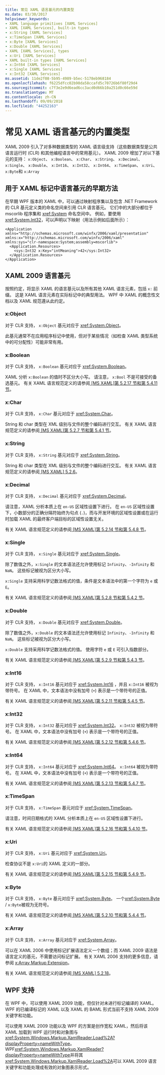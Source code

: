 ```yaml
---
title: 常见 XAML 语言基元的内置类型
ms.date: 03/30/2017
helpviewer_keywords:
- XAML language primitives [XAML Services]
- XAML [XAML Services], built-in types
- x:String [XAML Services]
- x:TimeSpan [XAML Services]
- x:Byte [XAML Services]
- x:Double [XAML Services]
- XAML [XAML Services], types
- x:Uri [XAML Services]
- XAML built-in types [XAML Services]
- x:Int64 [XAML Services]
- x:Single [XAML Services]
- x:Int32 [XAML Services]
ms.assetid: 11de2f08-5b95-4989-b5ec-5178eb968184
ms.openlocfilehash: f6225dfcc02b90da58ccafd5c70726b6f80f29d4
ms.sourcegitcommit: c7f3e2e9d6ead6cc3acd0d66b10a251d0c66e59d
ms.translationtype: MT
ms.contentlocale: zh-CN
ms.lasthandoff: 09/09/2018
ms.locfileid: "44252163"
---
```

# <a name="built-in-types-for-common-xaml-language-primitives"></a>常见 XAML 语言基元的内置类型
XAML 2009 引入了对多种数据类型的 XAML 语言级支持（这些数据类型是公共语言运行时 (CLR) 和其他编程语言中的常用基元）。 XAML 2009 增加了对以下基元的支持： `x:Object`、 `x:Boolean`、 `x:Char`、 `x:String`、 `x:Decimal`、 `x:Single`、 `x:Double`、 `x:Int16`、 `x:Int32`、 `x:Int64`、 `x:TimeSpan`、 `x:Uri`、 `x:Byte`和 `x:Array`  
  
<a name="previous_techniques_for_language_primitives_in_xaml_markup"></a>   
## <a name="previous-techniques-for-language-primitives-in-xaml-markup"></a>用于 XAML 标记中语言基元的早期方法  
 在早期 WPF 版本的 XAML 中，可以通过映射程序集以及包含 .NET Framework 的 CLR 基元定义类的命名空间来引用 CLR 语言基元。 它们中的大部分都位于 mscorlib 程序集和 <xref:System> 命名空间中。 例如，要使用 <xref:System.Int32>，可以声明以下映射（用法示例如后面所示）：  
  
```  
<Application xmlns="http://schemas.microsoft.com/winfx/2006/xaml/presentation"  
xmlns:x="http://schemas.microsoft.com/winfx/2006/xaml"   
xmlns:sys="clr-namespace:System;assembly=mscorlib">  
  <Application.Resources>  
    <sys:Int32 x:Key="intMeaning">42</sys:Int32>  
  </Application.Resources>  
</Application>  
```  
  
<a name="xaml_2009_language_primitives"></a>   
## <a name="xaml-2009-language-primitives"></a>XAML 2009 语言基元  
 按照约定，将显示 XAML 的语言基元以及所有其他 XAML 语言元素，包括 `x:` 前缀。 这是 XAML 语言元素在实际标记中的典型用法。 WPF 中 XAML 的概念性文档以及 XAML 规范遵从此约定。  
  
### <a name="xobject"></a>x:Object  
 对于 CLR 支持， `x:Object` 基元对应于 <xref:System.Object>。  
  
 此基元通常不在应用程序标记中使用，但对于某些情况（如检查 XAML 类型系统中的可分配性）可能非常有用。  
  
### <a name="xboolean"></a>x:Boolean  
 对于 CLR 支持， `x:Boolean` 基元对应于 <xref:System.Boolean>。  
  
 XAML 分析 `x:Boolean` 的值时不区分大小写。 请注意， `x:Bool` 不是可接受的备选基元。 有关 XAML 语言规范定义的请参阅[ \[MS XAML\]第 5.2.17 节和第 5.4.11 节](https://go.microsoft.com/fwlink/?LinkId=114525)。  
  
### <a name="xchar"></a>x:Char  
 对于 CLR 支持， `x:Char` 基元对应于 <xref:System.Char>。  
  
 String 和 char 类型在 XML 级别与文件的整个编码进行交互。 有关 XAML 语言规范定义的请参阅[ \[MS XAML\]第 5.2.7 节和第 5.4.1 节](https://go.microsoft.com/fwlink/?LinkId=114525)。  
  
### <a name="xstring"></a>x:String  
 对于 CLR 支持， `x:String` 基元对应于 <xref:System.String>。  
  
 String 和 char 类型在 XML 级别与文件的整个编码进行交互。 有关 XAML 语言规范定义的请参阅[ \[MS XAML\] 5.2.6](https://go.microsoft.com/fwlink/?LinkId=114525)。  
  
### <a name="xdecimal"></a>x:Decimal  
 对于 CLR 支持， `x:Decimal` 基元对应于 <xref:System.Decimal>。  
  
 请注意，XAML 分析本质上在 `en-US` 区域性设置下进行。 在 `en-US` 区域性设置下，小数部分的正确分隔符始终为句点 (`.`)，而与开发环境的区域性设置或在运行时加载 XAML 的最终客户端目标的区域性设置无关。  
  
 有关 XAML 语言规范定义的请参阅[ \[MS XAML\]第 5.2.14 节和第 5.4.8 节](https://go.microsoft.com/fwlink/?LinkId=114525)。  
  
### <a name="xsingle"></a>x:Single  
 对于 CLR 支持， `x:Single` 基元对应于 <xref:System.Single>。  
  
 除了数值之外，`x:Single` 的文本语法还允许使用标记 `Infinity`、`-Infinity` 和 `NaN`。 这些标记被视为区分大小写。  
  
 `x:Single` 支持采用科学记数法格式的值，条件是文本语法中的第一个字符为 `e` 或 `E`。  
  
 有关 XAML 语言规范定义的请参阅[ \[MS XAML\]第 5.2.8 节和第 5.4.2 节](https://go.microsoft.com/fwlink/?LinkId=114525)。  
  
### <a name="xdouble"></a>x:Double  
 对于 CLR 支持， `x:Double` 基元对应于 <xref:System.Double>。  
  
 除了数值之外，`x:Double` 的文本语法还允许使用标记 `Infinity`、`-Infinity` 和 `NaN`。 这些标记被视为区分大小写。  
  
 `x:Double` 支持采用科学记数法格式的值。 使用字符 `e` 或 `E` 可引入指数部分。  
  
 有关 XAML 语言规范定义的请参阅[ \[MS XAML\]第 5.2.9 节和第 5.4.3 节](https://go.microsoft.com/fwlink/?LinkId=114525)。  
  
### <a name="xint16"></a>x:Int16  
 对于 CLR 支持， `x:Int16` 基元对应于 <xref:System.Int16> ，并且 `x:Int16` 被视为带符号。 在 XAML 中，文本语法中没有加号 (`+`) 表示是一个带符号的正值。  
  
 有关 XAML 语言规范定义的请参阅[ \[MS XAML\]第 5.2.11 节和第 5.4.5 节](https://go.microsoft.com/fwlink/?LinkId=114525)。  
  
### <a name="xint32"></a>x:Int32  
 对于 CLR 支持， `x:Int32` 基元对应于 <xref:System.Int32>。 `x:Int32` 被视为带符号。 在 XAML 中，文本语法中没有加号 (`+`) 表示是一个带符号的正值。  
  
 有关 XAML 语言规范定义的请参阅[ \[MS XAML\]第 5.2.12 节和第 5.4.6 节](https://go.microsoft.com/fwlink/?LinkId=114525)。  
  
### <a name="xint64"></a>x:Int64  
 对于 CLR 支持， `x:Int64` 基元对应于 <xref:System.Int64>。 `x:Int64` 被视为带符号。 在 XAML 中，文本语法中没有加号 (`+`) 表示是一个带符号的正值。  
  
 有关 XAML 语言规范定义的请参阅[ \[MS XAML\]第 5.2.13 节和第 5.4.7 节](https://go.microsoft.com/fwlink/?LinkId=114525)。  
  
### <a name="xtimespan"></a>x:TimeSpan  
 对于 CLR 支持， `x:TimeSpan` 基元对应于 <xref:System.TimeSpan>。  
  
 请注意，时间日期格式的 XAML 分析本质上在 `en-US` 区域性设置下进行。  
  
 有关 XAML 语言规范定义的请参阅[ \[MS XAML\]第 5.2.16 节和第 5.4.10 节](https://go.microsoft.com/fwlink/?LinkId=114525)。  
  
### <a name="xuri"></a>x:Uri  
 对于 CLR 支持， `x:Uri` 基元对应于 <xref:System.Uri>。  
  
 检查协议不是 `x:Uri`的 XAML 定义的一部分。  
  
 有关 XAML 语言规范定义的请参阅[ \[MS XAML\]第 5.2.15 节和第 5.4.9 节](https://go.microsoft.com/fwlink/?LinkId=114525)。  
  
### <a name="xbyte"></a>x:Byte  
 对于 CLR 支持， `x:Byte` 基元对应于 <xref:System.Byte>。 一个<xref:System.Byte>  /  `x:Byte`被视为无符号。  
  
 有关 XAML 语言规范定义的请参阅[ \[MS XAML\]第 5.2.10 节和第 5.4.4 节](https://go.microsoft.com/fwlink/?LinkId=114525)。  
  
### <a name="xarray"></a>x:Array  
 对于 CLR 支持， `x:Array` 基元对应于 <xref:System.Array>。  
  
 可以在 XAML 2006 中使用标记扩展语法定义一个数组；而 XAML 2009 语法是语言定义的基元，不需要访问标记扩展。 有关 XAML 2006 支持的更多信息，请参阅 [x:Array Markup Extension](../../../docs/framework/xaml-services/x-array-markup-extension.md)。  
  
 有关 XAML 语言规范定义的请参阅[ \[MS XAML\] 5.2.18](https://go.microsoft.com/fwlink/?LinkId=114525)。  
  
<a name="wpf_support"></a>   
## <a name="wpf-support"></a>WPF 支持  
 在 WPF 中，可以使用 XAML 2009 功能，但仅针对未进行标记编译的 XAML。 WPF 的已编译标记的 XAML 以及 XAML 的 BAML 形式当前不支持 XAML 2009 关键字和功能。  
  
 可以使用 XAML 2009 功能以及 WPF 的方案是创作宽松 XAML，然后将该 XAML 加载到 WPF 运行时和对象图与<xref:System.Windows.Markup.XamlReader.Load%2A?displayProperty=nameWithType>。 WPF<xref:System.Windows.Markup.XamlReader?displayProperty=nameWithType>并将其<xref:System.Windows.Markup.XamlReader.Load%2A>可以 XAML 2009 语言关键字和功能处理成有效的对象图表示形式。
